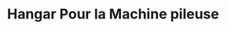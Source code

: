 ---
title: "Hangar Pour la Machine pileuse"
url: /ouro/hangar-pour-la-machine-pileuse/
shop: kiosque
---